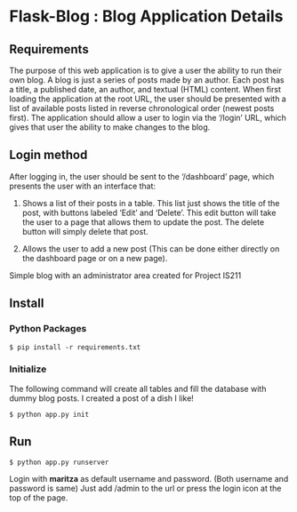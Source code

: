 

# Flask-Blog : Blog Application Details


## Requirements 

The purpose of this web application is to give a user the ability to run their own blog. A blog is just a series of posts made by an author. Each post has a title, a published date, an author, and textual (HTML) content. When first loading the application at the root URL, the user should be presented with a list of available posts listed in reverse chronological order (newest posts first). The application should allow a user to login via the ‘/login’ URL, which gives that user the ability to make changes to the blog.

## Login method


After logging in, the user should be sent to the ‘/dashboard’ page, which presents the user with an interface that:
1. Shows a list of their posts in a table. This list just shows the title of the post, with buttons labeled ‘Edit’ and ‘Delete’. This edit button will take the user to a page that allows them to update the post. The delete button will simply delete that post.

2. Allows the user to add a new post (This can be done either directly on the dashboard page or on a new page).



Simple blog with an administrator area created for Project IS211



## Install


### Python Packages


    $ pip install -r requirements.txt

### Initialize

The following command will create all tables and fill the database with dummy
blog posts. I created a post of a dish I like!

    $ python app.py init


## Run

    $ python app.py runserver

Login with **maritza** as default username and password. (Both username and password is same) Just add /admin to the
url or press the login icon at the top of the page.
